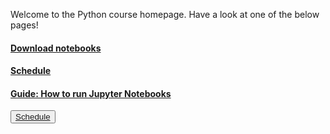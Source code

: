 Welcome to the Python course homepage. Have a look at one of the below pages!

#### [Download notebooks](https://mikkolad.github.io/CourseMaterials/downloads)
#### [Schedule](https://mikkolad.github.io/CourseMaterials/schedule)
#### [Guide: How to run Jupyter Notebooks](https://mikkolad.github.io/CourseMaterials/guide)

<button type="button" class="btn-default"><a href="{{ site.schedule_url }}">Schedule</a></button>